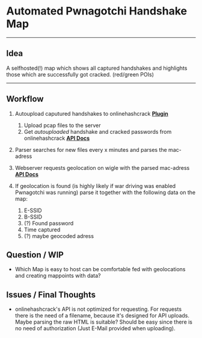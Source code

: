 # Automated Pwnagotchi Handshake Map

---

## Idea
A selfhosted(!) map which shows all captured handshakes and highlights those which are successfully got cracked. (red/green POIs)

---

## Workflow
1. Autoupload caputured handshakes to onlinehashcrack **[Plugin](https://github.com/evilsocket/pwnagotchi/blob/master/pwnagotchi/plugins/default/onlinehashcrack.py)**
    1. Upload pcap files to the server
    2. Get *autouploaded* handshake and cracked passwords from 
    onlinehashcrack **[API Docs](https://api.onlinehashcrack.com/)**

2. Parser searches for new files every x minutes and parses the mac-adress

3. Webserver requests geolocation on wigle with the parsed mac-adress **[API Docs](https://api.wigle.net/)**

4. If geolocation is found (is highly likely if war driving was enabled Pwnagotchi was running) parse it together with the following data on the map:
    1. E-SSID
    2. B-SSID
    3. (?) Found password
    4. Time captured
    5. (?) maybe geocoded adress
    
## Question / WIP
- Which Map is easy to host can be comfortable fed with geolocations and creating mappoints with data?

## Issues / Final Thoughts
- onlinehashcrack's API is not optimized for requesting. For requests there is the need of a filename, because it's designed for API uploads. Maybe parsing the raw HTML is suitable? Should be easy since there is no need of authorization (Just E-Mail provided when uploading).